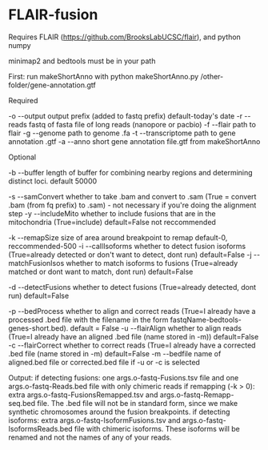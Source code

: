 # FLAIR-fusion

Requires FLAIR (https://github.com/BrooksLabUCSC/flair), and python numpy

minimap2 and bedtools must be in your path

First: run makeShortAnno with
python makeShortAnno.py /other-folder/gene-annotation.gtf

Required

-o --output   output prefix (added to fastq prefix) default-today's date
-r --reads    fastq of fasta file of long reads (nanopore or pacbio)
-f --flair    path to flair
-g --genome    path to genome .fa
-t --transcriptome path to gene annotation .gtf
-a --anno    short gene annotation file.gtf from makeShortAnno

Optional

-b --buffer length of buffer for combining nearby regions and determining distinct loci. default 50000

-s --samConvert    whether to take .bam and convert to .sam (True = convert .bam (from fq prefix) to .sam) - not necessary if you're doing the alignment step
-y --includeMito    whether to include fusions that are in the mitochondria (True=include) default=False not reccommended

-k --remapSize size of area around breakpoint to remap  default-0, reccommended-500
-i --callIsoforms    whether to detect fusion isoforms (True=already detected or don't want to detect, dont run) default=False
-j --matchFusionIsos    whether to match isoforms to fusions (True=already matched or dont want to match, dont run) default=False

-d --detectFusions   whether to detect fusions (True=already detected, dont run) default=False

-p --bedProcess whether to align and correct reads (True=I already have a processed .bed file with the filename in the form fastqName-bedtools-genes-short.bed). default = False
-u --flairAlign    whether to align reads (True=I already have an aligned .bed file (name stored in -m))  default=False
-c --flairCorrect    whether to correct reads (True=I already have a corrected .bed file (name stored in -m)  default=False
-m --bedfile    name of aligned.bed file or corrected.bed file if -u or -c is selected


Output:
if detecting fusions: one args.o-fastq-Fusions.tsv file and one args.o-fastq-Reads.bed file with only chimeric reads
if remapping (-k > 0): extra args.o-fastq-FusionsRemapped.tsv and args.o-fastq-Remapp-seq.bed file. The .bed file will not be in standard form, since we make synthetic chromosomes around the fusion breakpoints.
if detecting isoforms: extra args.o-fastq-IsoformFusions.tsv and args.o-fastq-IsoformsReads.bed file with chimeric isoforms. These isoforms will be renamed and not the names of any of your reads.
